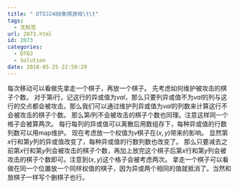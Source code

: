 ```yaml
---
title: " DTOJ2488象棋游戏\t\t"
tags:
  - 无标签
url: 2073.html
id: 2073
categories:
  - DTOJ
  - Solution
date: 2018-05-25 22:59:29
---
```


每次移动可以看做先拿走一个棋子，再放一个棋子。 先考虑如何维护被攻击的棋子个数。 对于第$i$行，记这行的异或值为$val$，那么只要列异或值不为$val$的列与这行的交点都会被攻击。那么我们可以通过维护列异或值为$val$的列数来计算这行不会被攻击的棋子个数。 那么第$i$列不会被攻击的棋子个数也同理。注意这样同一个格子会被算两次。 每行每列的异或值可以离散后用数组存下，每种异或值的行数列数可以用map维护。 现在考虑放一个权值为$v$棋子在$(x,y)$带来的影响。 显然第$x$行和第$y$列的异或值改变了，每种异或值的行数列数也改变了。 那么只要减去之前第$x$行和第$y$列会被攻击的棋子个数，再加上放完这个棋子后第$x$行和第$y$列会被攻击的棋子个数即可。注意到$(x,y)$这个格子会被考虑两次。 拿走一个棋子可以看做在同一个位置放一个同样权值的棋子，因为异或两个相同的值就抵消了。当然和放棋子一样写个删棋子也行。